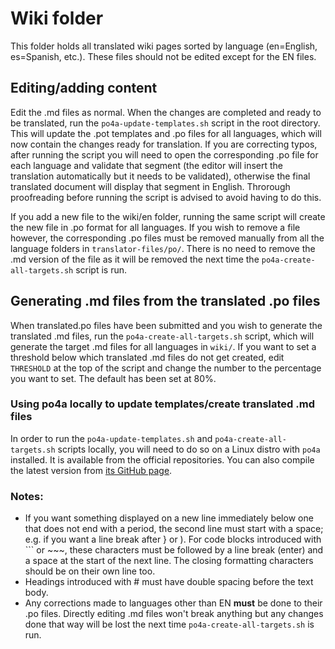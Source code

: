 # Wiki folder

This folder holds all translated wiki pages sorted by language (en=English, es=Spanish, etc.). These files should not be edited except for the EN files.

## Editing/adding content

Edit the .md files as normal. When the changes are completed and ready to be translated, run the `po4a-update-templates.sh` script in the root directory. This will update the .pot templates and .po files for all languages, which will now contain the changes ready for translation. If you are correcting typos, after running the script you will need to open the corresponding .po file for each language and validate that segment (the editor will insert the translation automatically but it needs to be validated), otherwise the final translated document will display that segment in English. Throrough proofreading before running the script is advised to avoid having to do this.

If you add a new file to the wiki/en folder, running the same script will create the new file in .po format for all languages. If you wish to remove a file however, the corresponding .po files must be removed manually from all the language folders in `translator-files/po/`. There is no need to remove the .md version of the file as it will be removed the next time the `po4a-create-all-targets.sh` script is run.

## Generating .md files from the translated .po files

When translated.po files have been submitted and you wish to generate the translated .md files, run the `po4a-create-all-targets.sh` script, which will generate the target .md files for all languages in `wiki/`. If you want to set a threshold below which translated .md files do not get created, edit `THRESHOLD` at the top of the script and change the number to the percentage you want to set. The default has been set at 80%.

### Using po4a locally to update templates/create translated .md files

In order to run the `po4a-update-templates.sh` and `po4a-create-all-targets.sh` scripts locally, you will need to do so on a Linux distro with `po4a` installed. It is available from the official repositories. You can also compile the latest version from [its GitHub page](https://github.com/mquinson/po4a).

### Notes:

- If you want something displayed on a new line immediately below one that does not end with a period, the second line must start with a space; e.g. if you want a line break after } or ). For code blocks introduced with ``` or ~~~, these characters must be followed by a line break (enter) and a space at the start of the next line. The closing formatting characters should be on their own line too.
- Headings introduced with # must have double spacing before the text body.
- Any corrections made to languages other than EN **must** be done to their .po files. Directly editing .md files won't break anything but any changes done that way will be lost the next time `po4a-create-all-targets.sh` is run.
